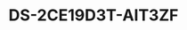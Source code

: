 ---
id: 21
title: "DS-2CE19D3T-AIT3ZF"
slug: "DS-2CE19D3T-AIT3ZF"
subTitle: "2 MP Ultra Low Light Motorized Varifocal Bullet Camera"
category: "turbohd"
imgCard: "/src/assets/images/turbohd/DS-2CE19D3T-AIT3ZF/DS-2CE19D3T-AIT3ZF-1.webp"
imgAlt: "DS-2CE19D3T-AIT3ZF"
thumbnails: [
  "/src/assets/images/turbohd/DS-2CE19D3T-AIT3ZF/DS-2CE19D3T-AIT3ZF-1.webp",
]
features: [
  "2 MP bullet camera with ultra-low light sensitivity (0.005 lux)",
  "120 dB true WDR for clear imaging against strong backlighting",
  "3D DNR technology for sharp, noise-free images",
  "Motorized varifocal lens for automatic focus when zooming",
  "EXIR 2.0 infrared technology with 70 m IR distance",
  "Water and dust resistant (IP67)",
  "4 in 1 (4 switchable signals: TVI/AHD/CVI/CVBS)"
]
rating: 5
reviewCount: 100
specifications: {
  Camera: {
    Image_Sensor: "2.0 megapixel progressive scan CMOS",
    Max_Resolution: "1920 (H) × 1080 (V)",
    Min_Illumination: "0.005 Lux@(F1.6, AGC ON), 0 Lux with IR",
    Shutter_Time: {
      PAL: "1/25 s to 1/50,000 s",
      NTSC: "1/30 s to 1/50,000 s"
    },
    Day_Night: "IR cut filter",
    Angle_Adjustment: "Pan: 0° to 360°, Tilt: 0° to 90°, Rotation: 0° to 360°",
    Signal_System: "PAL/NTSC"
  },
  Lens: {
    Lens_Type: "2.7 mm to 13.5 mm",
    Field_of_View: "102° to 31°",
    Lens_Mount: "Φ 14"
  },
  Image: {
    Image_Parameters_Switch: "STD/HIGH-SAT",
    Image_Settings: "Brightness, Sharpness, 3D DNR, Mirror, Smart IR",
    Frame_Rate: {
      PAL: "1080p@25fps",
      NTSC: "1080p@30fps"
    },
    Day_Night_Mode: "Auto/Color/BW (Black and White)",
    WDR: "≥ 120 dB",
    Image_Enhancement: "Yes",
    White_Balance: "ATW/MWB",
    AGC: "High/Medium/Low"
  },
  Interface: {
    Video_Output: "TVI/AHD/CVI/CVBS"
  },
  General: {
    Material: {
      Front_Cover: "Metal",
      Main_Body: "Plastic",
      Bracket: "Metal"
    },
    Dimension: "84.5 mm × 92 mm × 255.1 mm (3.33\" × 3.62\" × 10\")",
    Weight: "Approx. 648 g (1.43 lb.)",
    Weight_A: "Approx. 695 g (1.53 lb.)",
    Operating_Condition: "-40 °C to 60 °C (-40 °F to 140 °F), humidity: 90% or less (non-condensation)",
    Communication: "Up the coax, Protocol: HIKVISION-C (TVI output)",
    Language: "English",
    Power_Supply: {
      Standard: "12 VDC ±25%",
      A_Version: "24 VAC ±15%, 12 VDC ±20%"
    },
    Power_Recommendation: "You are recommended to use one power adapter to supply the power for one camera.",
    Consumption: {
      Standard: "Max. 7.7 W",
      A_Version: "Max. 9.7 W"
    },
    IR_Range: "Up to 70 m"
  },
  Protection: {
    IP_Rating: "IP67"
  }
}
---